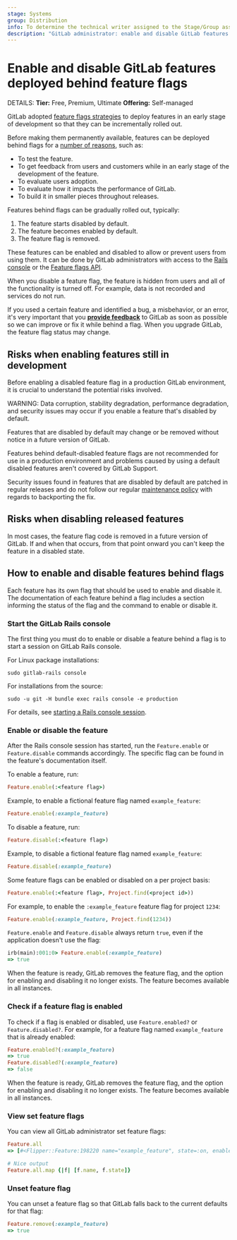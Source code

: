 ```yaml
---
stage: Systems
group: Distribution
info: To determine the technical writer assigned to the Stage/Group associated with this page, see https://handbook.gitlab.com/handbook/product/ux/technical-writing/#assignments
description: "GitLab administrator: enable and disable GitLab features deployed behind feature flags"
---
```


# Enable and disable GitLab features deployed behind feature flags

DETAILS:
**Tier:** Free, Premium, Ultimate
**Offering:** Self-managed

GitLab adopted [feature flags strategies](../development/feature_flags/index.md)
to deploy features in an early stage of development so that they can be
incrementally rolled out.

Before making them permanently available, features can be deployed behind
flags for a [number of reasons](https://about.gitlab.com/handbook/product-development-flow/feature-flag-lifecycle/#when-to-use-feature-flags), such as:

- To test the feature.
- To get feedback from users and customers while in an early stage of the development of the feature.
- To evaluate users adoption.
- To evaluate how it impacts the performance of GitLab.
- To build it in smaller pieces throughout releases.

Features behind flags can be gradually rolled out, typically:

1. The feature starts disabled by default.
1. The feature becomes enabled by default.
1. The feature flag is removed.

These features can be enabled and disabled to allow or prevent users from using
them. It can be done by GitLab administrators with access to the
[Rails console](#how-to-enable-and-disable-features-behind-flags) or the
[Feature flags API](../api/features.md).

When you disable a feature flag, the feature is hidden from users and all of the functionality is turned off.
For example, data is not recorded and services do not run.

If you used a certain feature and identified a bug, a misbehavior, or an
error, it's very important that you [**provide feedback**](https://gitlab.com/gitlab-org/gitlab/-/issues/new?issue[title]=Docs%20-%20feature%20flag%20feedback%3A%20Feature%20Name&issue[description]=Describe%20the%20problem%20you%27ve%20encountered.%0A%0A%3C!--%20Don%27t%20edit%20below%20this%20line%20--%3E%0A%0A%2Flabel%20~%22docs%5C-comments%22%20) to GitLab as soon
as possible so we can improve or fix it while behind a flag. When you upgrade
GitLab, the feature flag status may change.

## Risks when enabling features still in development

Before enabling a disabled feature flag in a production GitLab environment, it is crucial to understand the potential risks involved.

WARNING:
Data corruption, stability degradation, performance degradation, and security issues may occur if you enable a feature that's disabled by default.

Features that are disabled by default may change or be removed without notice in a future version of GitLab.

Features behind default-disabled feature flags are not recommended for use in a production environment
and problems caused by using a default disabled features aren't covered by GitLab Support.

Security issues found in features that are disabled by default are patched in regular releases
and do not follow our regular [maintenance policy](../policy/maintenance.md#security-releases)
with regards to backporting the fix.

## Risks when disabling released features

In most cases, the feature flag code is removed in a future version of GitLab.
If and when that occurs, from that point onward you can't keep the feature in a disabled state.

## How to enable and disable features behind flags

Each feature has its own flag that should be used to enable and disable it.
The documentation of each feature behind a flag includes a section informing
the status of the flag and the command to enable or disable it.

### Start the GitLab Rails console

The first thing you must do to enable or disable a feature behind a flag is to
start a session on GitLab Rails console.

For Linux package installations:

```shell
sudo gitlab-rails console
```

For installations from the source:

```shell
sudo -u git -H bundle exec rails console -e production
```

For details, see [starting a Rails console session](operations/rails_console.md#starting-a-rails-console-session).

### Enable or disable the feature

After the Rails console session has started, run the `Feature.enable` or
`Feature.disable` commands accordingly. The specific flag can be found
in the feature's documentation itself.

To enable a feature, run:

```ruby
Feature.enable(:<feature flag>)
```

Example, to enable a fictional feature flag named `example_feature`:

```ruby
Feature.enable(:example_feature)
```

To disable a feature, run:

```ruby
Feature.disable(:<feature flag>)
```

Example, to disable a fictional feature flag named `example_feature`:

```ruby
Feature.disable(:example_feature)
```

Some feature flags can be enabled or disabled on a per project basis:

```ruby
Feature.enable(:<feature flag>, Project.find(<project id>))
```

For example, to enable the `:example_feature` feature flag for project `1234`:

```ruby
Feature.enable(:example_feature, Project.find(1234))
```

`Feature.enable` and `Feature.disable` always return `true`, even if the application doesn't use the flag:

```ruby
irb(main):001:0> Feature.enable(:example_feature)
=> true
```

When the feature is ready, GitLab removes the feature flag, and the option for
enabling and disabling it no longer exists. The feature becomes available in all instances.

### Check if a feature flag is enabled

To check if a flag is enabled or disabled, use `Feature.enabled?` or `Feature.disabled?`.
For example, for a feature flag named `example_feature` that is already enabled:

```ruby
Feature.enabled?(:example_feature)
=> true
Feature.disabled?(:example_feature)
=> false
```

When the feature is ready, GitLab removes the feature flag, and the option for
enabling and disabling it no longer exists. The feature becomes available in all instances.

### View set feature flags

You can view all GitLab administrator set feature flags:

```ruby
Feature.all
=> [#<Flipper::Feature:198220 name="example_feature", state=:on, enabled_gate_names=[:boolean], adapter=:memoizable>]

# Nice output
Feature.all.map {|f| [f.name, f.state]}
```

### Unset feature flag

You can unset a feature flag so that GitLab falls back to the current defaults for that flag:

```ruby
Feature.remove(:example_feature)
=> true
```
